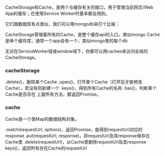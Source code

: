 CacheStorage和Cache，是两个与缓存有关的接口，用于管理当前网页/Web App的缓存；在使用Service Worker时基本都会用到。

它们跟数据库有点类似，我们可以用mongodb来打个比喻：

CacheStorage管理着所有的Cache，是整个缓存api的入口，类似mongo
Cache是单个缓存库，通常一个app会有一个，类似mongo里的每个db

无论在ServiceWorker域或window域下，你都可以用caches来访问全局的CacheStorage。



### cacheStorage
.delete()，删除某个Cache
.open()，打开某个Cache（打开后才能修改Cache），若没有则新建一个
.keys()，得到所有Cache的名称
.has()，判断某个Cache是否存在
上面所有方法，都返回Promise。

### cache
Cache是一个类Map的数据结构对象。

.match(requestUrl, options)，返回Promise，能得到requestUrl对应的response
.put(requestUrl, response)，将requestUrl及其response保存在Cache里
.delete(requestUrl)，从Cache里删除requestUrl及其response
keys()，返回所有存在Cache的requestUrl
